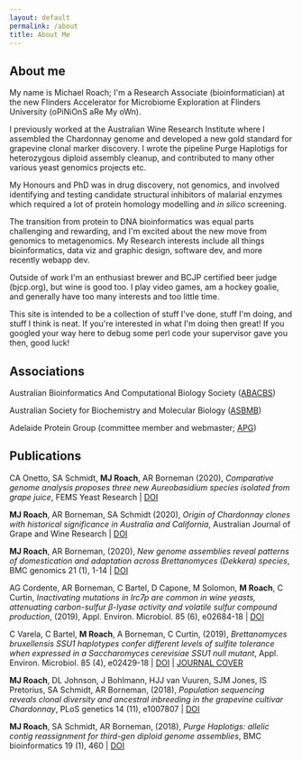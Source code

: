 ```yaml
---
layout: default
permalink: /about
title: About Me
---
```


## About me

My name is Michael Roach; I'm a Research Associate (bioinformatician) at the new Flinders Accelerator for Microbiome 
Exploration at Flinders University (oPiNiOnS aRe My oWn). 

I previously worked at the Australian Wine Research Institute where I assembled the Chardonnay genome and developed a
new gold standard for grapevine clonal marker discovery. I wrote the pipeline Purge Haplotigs for heterozygous diploid
assembly cleanup, and contributed to many other various yeast genomics projects etc.

My Honours and PhD was in drug discovery, not genomics, and involved identifying and testing candidate structural 
inhibitors of malarial enzymes which required a lot of protein homology modelling and _in silico_ screening.

The transition from protein to DNA bioinformatics was equal parts challenging and rewarding, and I'm excited about the
new move from genomics to metagenomics. My Research interests include all things bioinformatics, data viz and graphic 
design, software dev, and more recently webapp dev.

Outside of work I'm an enthusiast brewer and BCJP certified beer judge (bjcp.org), but wine is good too.
I play video games, am a hockey goalie, and generally have too many interests and too little time.

This site is intended to be a collection of stuff I've done, stuff I'm doing, and stuff I think is neat. 
If you're interested in what I'm doing then great!
If you googled your way here to debug some perl code your supervisor gave you then, good luck!

## Associations

Australian Bioinformatics And Computational Biology Society ([ABACBS](https://www.abacbs.org))

Australian Society for Biochemistry and Molecular Biology ([ASBMB](https://www.asbmb.org.au))

Adelaide Protein Group (committee member and webmaster; [APG](https://apg.asn.au))
 

## Publications

CA Onetto, SA Schmidt, __MJ Roach__, AR Borneman
(2020),
_Comparative genome analysis proposes three new Aureobasidium species isolated from grape juice_,
FEMS Yeast Research |
[DOI](https://doi.org/10.1093/femsyr/foaa052)

__MJ Roach__, AR Borneman, SA Schmidt
(2020),
_Origin of Chardonnay clones with historical significance in Australia and California_,
Australian Journal of Grape and Wine Research |
[DOI](https://doi.org/10.1111/ajgw.12448)

__MJ Roach__, AR Borneman,
(2020),
_New genome assemblies reveal patterns of domestication and adaptation across Brettanomyces (Dekkera) species_,
BMC genomics 21 (1), 1-14 | 
[DOI](https://doi.org/10.1186/s12864-020-6595-z)

AG Cordente, AR Borneman, C Bartel, D Capone, M Solomon, __M Roach__, C Curtin,
_Inactivating mutations in Irc7p are common in wine yeasts, attenuating carbon-sulfur β-lyase activity and volatile sulfur compound production_,
(2019),
Appl. Environ. Microbiol. 85 (6), e02684-18 | 
[DOI](https://doi.org/10.1128/AEM.02684-18)

C Varela, C Bartel, __M Roach__, A Borneman, C Curtin,
(2019),
_Brettanomyces bruxellensis SSU1 haplotypes confer different levels of sulfite tolerance when expressed in a Saccharomyces cerevisiae SSU1 null mutant_,
Appl. Environ. Microbiol. 85 (4), e02429-18 | 
[DOI](https://doi.org/10.1128/AEM.02429-18) | [JOURNAL COVER](https://aem.asm.org/content/85/4.cover-expansion)

__MJ Roach__, DL Johnson, J Bohlmann, HJJ van Vuuren, SJM Jones, IS Pretorius, SA Schmidt, AR Borneman,
(2018),
_Population sequencing reveals clonal diversity and ancestral inbreeding in the grapevine cultivar Chardonnay_,
PLoS genetics 14 (11), e1007807 | 
[DOI](https://doi.org/10.1371/journal.pgen.1007807)

__MJ Roach__, SA Schmidt, AR Borneman,
(2018),
_Purge Haplotigs: allelic contig reassignment for third-gen diploid genome assemblies_,
BMC bioinformatics 19 (1), 460 | 
[DOI](https://doi.org/10.1186/s12859-018-2485-7)
